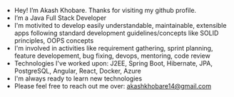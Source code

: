 - Hey! I’m Akash Khobare. Thanks for visiting my github profile.
- I’m a Java Full Stack Developer
- I'm motivited to develop easily understandable, maintainable, extensible apps following standard development guidelines/concepts like SOLID principles, OOPS concepts
- I'm involved in activities like requirement gathering, sprint planning, feature developement, bug fixing, devops, mentoring, code review
- Technologies I've worked upon: J2EE, Spring Boot, Hibernate, JPA, PostgreSQL, Angular, React, Docker, Azure
- I'm always ready to learn new technologies
- Please feel free to reach out me over: akashkhobare14@gmail.com
